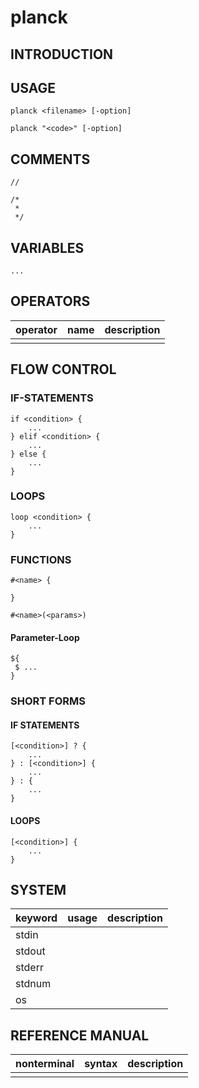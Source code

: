 # planck

## INTRODUCTION

## USAGE

```
planck <filename> [-option]
```
```
planck "<code>" [-option]
```

## COMMENTS

```
//
```

```
/*
 *
 */
```

## VARIABLES

```
...
```

## OPERATORS

| operator | name | description |
|----------|------|-------------|
|          |      |             |

## FLOW CONTROL

### IF-STATEMENTS

```
if <condition> {
    ...
} elif <condition> {
    ...
} else {
    ...
}
```

### LOOPS

```
loop <condition> {
    ...
}
```

### FUNCTIONS

```
#<name> {

}
```

```
#<name>(<params>)
```

#### Parameter-Loop

```
${
 $ ...   
}
```

### SHORT FORMS

#### IF STATEMENTS

```
[<condition>] ? {
    ...
} : [<condition>] {
    ...
} : {
    ...
}
```

#### LOOPS

```
[<condition>] {
    ...
}
```

## SYSTEM

| keyword | usage | description |
|---------|-------|-------------|
| stdin   |       |             |
| stdout  |       |             |
| stderr  |       |             |
| stdnum  |       |             |
| os      |       |             |

<!--
TODO: sowas wie: 
```kernel32 = os[WIN32API_OPTIONS] >>```
-->

## REFERENCE MANUAL

| nonterminal | syntax | description |
|-------------|--------|-------------|
|             |        |             |
